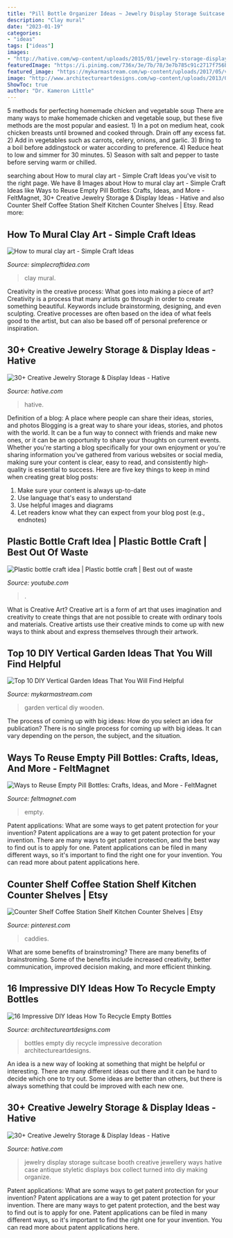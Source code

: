 ```yaml
---
title: "Pill Bottle Organizer Ideas ~ Jewelry Display Storage Suitcase Booth Creative Jewellery Ways Hative Case Antique Styletic Displays Box Collect Turned Into Diy Making Organize"
description: "Clay mural"
date: "2023-01-19"
categories:
- "ideas"
tags: ["ideas"]
images:
- "http://hative.com/wp-content/uploads/2015/01/jewelry-storage-display-ideas/35-vintage-suitcase-jewelry-storage.jpg"
featuredImage: "https://i.pinimg.com/736x/3e/7b/78/3e7b785c91c2717f756b2c246bf580d7.jpg"
featured_image: "https://mykarmastream.com/wp-content/uploads/2017/05/vertical-garden-8.jpg"
image: "http://www.architectureartdesigns.com/wp-content/uploads/2013/03/decoration-bottles-diy-ArchitectureArtDesigns-14.jpg"
ShowToc: true
author: "Dr. Kameron Little"
---
```



5 methods for perfecting homemade chicken and vegetable soup
There are many ways to make homemade chicken and vegetable soup, but these five methods are the most popular and easiest. 1) In a pot on medium heat, cook chicken breasts until browned and cooked through. Drain off any excess fat. 2) Add in vegetables such as carrots, celery, onions, and garlic. 3) Bring to a boil before addingstock or water according to preference. 4) Reduce heat to low and simmer for 30 minutes. 5) Season with salt and pepper to taste before serving warm or chilled.

	

		
searching about How to mural clay art - Simple Craft Ideas you've visit to the right page. We have 8 Images about How to mural clay art - Simple Craft Ideas like Ways to Reuse Empty Pill Bottles: Crafts, Ideas, and More - FeltMagnet, 30+ Creative Jewelry Storage &amp; Display Ideas - Hative and also Counter Shelf Coffee Station Shelf Kitchen Counter Shelves | Etsy. Read more:
		
    
## How To Mural Clay Art - Simple Craft Ideas

<img loading=lazy src="https://simplecraftidea.com/wp-content/uploads/2017/10/7.jpg" onerror="this.onerror=null;this.src='https://tse4.mm.bing.net/th?id=OIP.CUP5vzoaLTFYzKH4LvPRAQHaJ4&amp;pid=15.1';" alt="How to mural clay art - Simple Craft Ideas">

_Source: simplecraftidea.com_

>clay mural. 

	

Creativity in the creative process: What goes into making a piece of art?
Creativity is a process that many artists go through in order to create something beautiful. Keywords include brainstorming, designing, and even sculpting. Creative processes are often based on the idea of what feels good to the artist, but can also be based off of personal preference or inspiration.

    
## 30+ Creative Jewelry Storage &amp; Display Ideas - Hative

<img loading=lazy src="https://hative.com/wp-content/uploads/2015/01/jewelry-storage-display-ideas/22-jewelry-storage-display-ideas.jpg" onerror="this.onerror=null;this.src='https://tse2.mm.bing.net/th?id=OIP.QTYojMsHxAUaXdXwJ7jSrwHaLK&amp;pid=15.1';" alt="30+ Creative Jewelry Storage &amp; Display Ideas - Hative">

_Source: hative.com_

>hative. 

	

Definition of a blog: A place where people can share their ideas, stories, and photos
Blogging is a great way to share your ideas, stories, and photos with the world. It can be a fun way to connect with friends and make new ones, or it can be an opportunity to share your thoughts on current events. Whether you're starting a blog specifically for your own enjoyment or you're sharing information you've gathered from various websites or social media, making sure your content is clear, easy to read, and consistently high-quality is essential to success. Here are five key things to keep in mind when creating great blog posts: 
1. Make sure your content is always up-to-date 
2. Use language that's easy to understand 
3. Use helpful images and diagrams 
4. Let readers know what they can expect from your blog post (e.g., endnotes) 

    
## Plastic Bottle Craft Idea | Plastic Bottle Craft | Best Out Of Waste

<img loading=lazy src="https://i.ytimg.com/vi/i9soBDgKvjk/maxresdefault.jpg" onerror="this.onerror=null;this.src='https://tse1.mm.bing.net/th?id=OIP.RazmDhB2lsZG8Enn8r3ESwHaEK&amp;pid=15.1';" alt="Plastic bottle craft idea | Plastic bottle craft | Best out of waste">

_Source: youtube.com_

>. 

	

What is Creative Art?
Creative art is a form of art that uses imagination and creativity to create things that are not possible to create with ordinary tools and materials. Creative artists use their creative minds to come up with new ways to think about and express themselves through their artwork.

    
## Top 10 DIY Vertical Garden Ideas That You Will Find Helpful

<img loading=lazy src="https://mykarmastream.com/wp-content/uploads/2017/05/vertical-garden-8.jpg" onerror="this.onerror=null;this.src='https://tse1.mm.bing.net/th?id=OIP.jlEoEN_1PZVPT-tPQlxL_wHaJ4&amp;pid=15.1';" alt="Top 10 DIY Vertical Garden Ideas That You Will Find Helpful">

_Source: mykarmastream.com_

>garden vertical diy wooden. 

	

The process of coming up with big ideas: How do you select an idea for publication?
There is no single process for coming up with big ideas. It can vary depending on the person, the subject, and the situation.

    
## Ways To Reuse Empty Pill Bottles: Crafts, Ideas, And More - FeltMagnet

<img loading=lazy src="https://images.saymedia-content.com/.image/c_limit%2Ccs_srgb%2Cfl_progressive%2Cq_auto:good%2Cw_700/MTc0MTgxNDUzNTI4MDQ5NTMy/how-to-reuse-recycle-empty-pill-bottles-crafts-ideas-and-more.jpg" onerror="this.onerror=null;this.src='https://tse2.mm.bing.net/th?id=OIP.jekF_e0Xq4z7JyWMOdX2cAHaIJ&amp;pid=15.1';" alt="Ways to Reuse Empty Pill Bottles: Crafts, Ideas, and More - FeltMagnet">

_Source: feltmagnet.com_

>empty. 

	

Patent applications: What are some ways to get patent protection for your invention?
Patent applications are a way to get patent protection for your invention. There are many ways to get patent protection, and the best way to find out is to apply for one. Patent applications can be filed in many different ways, so it's important to find the right one for your invention. You can read more about patent applications here.

    
## Counter Shelf Coffee Station Shelf Kitchen Counter Shelves | Etsy

<img loading=lazy src="https://i.pinimg.com/736x/3e/7b/78/3e7b785c91c2717f756b2c246bf580d7.jpg" onerror="this.onerror=null;this.src='https://tse2.mm.bing.net/th?id=OIP.g2ByrhjcYwIqCljG3S7FeAHaEw&amp;pid=15.1';" alt="Counter Shelf Coffee Station Shelf Kitchen Counter Shelves | Etsy">

_Source: pinterest.com_

>caddies. 

	

What are some benefits of brainstroming?
There are many benefits of brainstroming. Some of the benefits include increased creativity, better communication, improved decision making, and more efficient thinking.

    
## 16 Impressive DIY Ideas How To Recycle Empty Bottles

<img loading=lazy src="http://www.architectureartdesigns.com/wp-content/uploads/2013/03/decoration-bottles-diy-ArchitectureArtDesigns-14.jpg" onerror="this.onerror=null;this.src='https://tse2.mm.bing.net/th?id=OIP.AR6JErATFO3ALn4F2eU8DAHaJ6&amp;pid=15.1';" alt="16 Impressive DIY Ideas How To Recycle Empty Bottles">

_Source: architectureartdesigns.com_

>bottles empty diy recycle impressive decoration architectureartdesigns. 

	

An idea is a new way of looking at something that might be helpful or interesting. There are many different ideas out there and it can be hard to decide which one to try out. Some ideas are better than others, but there is always something that could be improved with each new one.

    
## 30+ Creative Jewelry Storage &amp; Display Ideas - Hative

<img loading=lazy src="http://hative.com/wp-content/uploads/2015/01/jewelry-storage-display-ideas/35-vintage-suitcase-jewelry-storage.jpg" onerror="this.onerror=null;this.src='https://tse2.mm.bing.net/th?id=OIP.-n6g8CTWpb8rThBtSNvKlAHaJ4&amp;pid=15.1';" alt="30+ Creative Jewelry Storage &amp; Display Ideas - Hative">

_Source: hative.com_

>jewelry display storage suitcase booth creative jewellery ways hative case antique styletic displays box collect turned into diy making organize. 

	

Patent applications: What are some ways to get patent protection for your invention?
Patent applications are a way to get patent protection for your invention. There are many ways to get patent protection, and the best way to find out is to apply for one. Patent applications can be filed in many different ways, so it's important to find the right one for your invention. You can read more about patent applications here.

